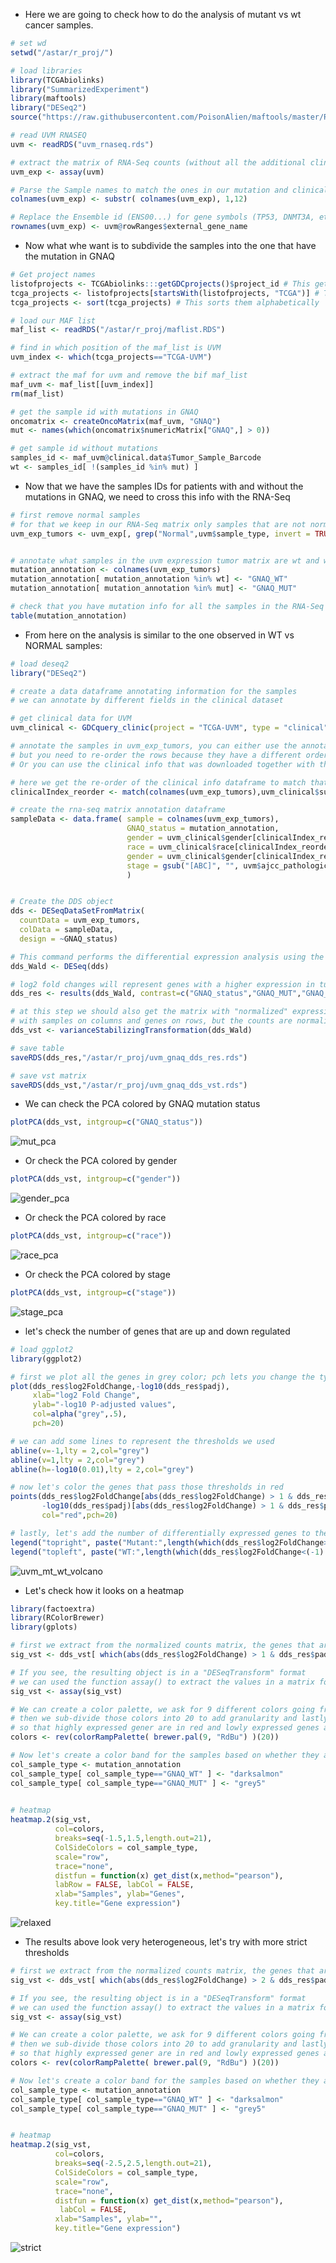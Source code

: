 - Here we are going to check how to do the analysis of mutant vs wt cancer samples.

```R
# set wd
setwd("/astar/r_proj/")

# load libraries
library(TCGAbiolinks)
library("SummarizedExperiment")
library(maftools)
library("DESeq2")
source("https://raw.githubusercontent.com/PoisonAlien/maftools/master/R/oncomatrix.R")

# read UVM RNASEQ
uvm <- readRDS("uvm_rnaseq.rds")

# extract the matrix of RNA-Seq counts (without all the additional clinical, exp, sample data)
uvm_exp <- assay(uvm)

# Parse the Sample names to match the ones in our mutation and clinical data
colnames(uvm_exp) <- substr( colnames(uvm_exp), 1,12)

# Replace the Ensemble id (ENS00...) for gene symbols (TP53, DNMT3A, etc...)
rownames(uvm_exp) <- uvm@rowRanges$external_gene_name

```

- Now what whe want is to subdivide the samples into the one that have the mutation in GNAQ

```R
# Get project names
listofprojects <- TCGAbiolinks:::getGDCprojects()$project_id # This gets all the projects in GDC
tcga_projects <- listofprojects[startsWith(listofprojects, "TCGA")] # This selects only project names that start with TCGA
tcga_projects <- sort(tcga_projects) # This sorts them alphabetically

# load our MAF list
maf_list <- readRDS("/astar/r_proj/maflist.RDS")

# find in which position of the maf_list is UVM
uvm_index <- which(tcga_projects=="TCGA-UVM")

# extract the maf for uvm and remove the bif maf_list
maf_uvm <- maf_list[[uvm_index]]
rm(maf_list)

# get the sample id with mutations in GNAQ
oncomatrix <- createOncoMatrix(maf_uvm, "GNAQ")
mut <- names(which(oncomatrix$numericMatrix["GNAQ",] > 0))

# get sample id without mutations
samples_id <- maf_uvm@clinical.data$Tumor_Sample_Barcode
wt <- samples_id[ !(samples_id %in% mut) ]
```

- Now that we have the samples IDs for patients with and without the mutations in GNAQ, we need to cross this info with the RNA-Seq
```R
# first remove normal samples
# for that we keep in our RNA-Seq matrix only samples that are not normal
uvm_exp_tumors <- uvm_exp[, grep("Normal",uvm$sample_type, invert = TRUE)]


# annotate what samples in the uvm expression tumor matrix are wt and whcih ones are mutant samples 
mutation_annotation <- colnames(uvm_exp_tumors)
mutation_annotation[ mutation_annotation %in% wt] <- "GNAQ_WT"
mutation_annotation[ mutation_annotation %in% mut] <- "GNAQ_MUT"

# check that you have mutation info for all the samples in the RNA-Seq matrix
table(mutation_annotation)
```
- From here on the analysis is similar to the one observed in WT vs NORMAL samples:

```R
# load deseq2
library("DESeq2")

# create a data dataframe annotating information for the samples
# we can annotate by different fields in the clinical dataset

# get clinical data for UVM
uvm_clinical <- GDCquery_clinic(project = "TCGA-UVM", type = "clinical")

# annotate the samples in uvm_exp_tumors, you can either use the annotations used in the clinical information dataframe we just got in the line above,
# but you need to re-order the rows because they have a different order than in the RNA-SEQ matrix.
# Or you can use the clinical info that was downloaded together with the RNA-Seq matrix and no re-oirder is required .

# here we get the re-order of the clinical info dataframe to match that one in the RNA-seq matrix.
clinicalIndex_reorder <- match(colnames(uvm_exp_tumors),uvm_clinical$submitter_id)

# create the rna-seq matrix annotation dataframe
sampleData <- data.frame( sample = colnames(uvm_exp_tumors), 
                          GNAQ_status = mutation_annotation,
                          gender = uvm_clinical$gender[clinicalIndex_reorder],
                          race = uvm_clinical$race[clinicalIndex_reorder],
                          gender = uvm_clinical$gender[clinicalIndex_reorder],
                          stage = gsub("[ABC]", "", uvm$ajcc_pathologic_stage, perl=TRUE)
                          )


# Create the DDS object
dds <- DESeqDataSetFromMatrix(
  countData = uvm_exp_tumors,
  colData = sampleData,
  design = ~GNAQ_status)

# This command performs the differential expression analysis using the Wald test 
dds_Wald <- DESeq(dds)

# log2 fold changes will represent genes with a higher expression in tumor samples, while negative log2 fold changes
dds_res <- results(dds_Wald, contrast=c("GNAQ_status","GNAQ_MUT","GNAQ_WT") )

# at this step we should also get the matrix with "normalized" expression count, its a matrix just like the one we had before,
# with samples on columns and genes on rows, but the counts are normalized now and can be used for plotting.
dds_vst <- varianceStabilizingTransformation(dds_Wald)

# save table
saveRDS(dds_res,"/astar/r_proj/uvm_gnaq_dds_res.rds")

# save vst matrix
saveRDS(dds_vst,"/astar/r_proj/uvm_gnaq_dds_vst.rds")
```

- We can check the PCA colored by GNAQ mutation status
```R
plotPCA(dds_vst, intgroup=c("GNAQ_status"))
```
![mut_pca](https://user-images.githubusercontent.com/1195488/135437197-8f27d564-923b-40d5-bfed-9f39db88aaf4.png)

- Or check the PCA colored by gender
```R
plotPCA(dds_vst, intgroup=c("gender"))
```
![gender_pca](https://user-images.githubusercontent.com/1195488/135437215-7ab938df-94c1-4ddd-9255-365f6a1b41a6.png)

- Or check the PCA colored by race
```R
plotPCA(dds_vst, intgroup=c("race"))
```
![race_pca](https://user-images.githubusercontent.com/1195488/135437226-9ea22dab-e0ad-4b7c-a151-96ec31a6fc2e.png)

- Or check the PCA colored by stage
```R
plotPCA(dds_vst, intgroup=c("stage"))
```
![stage_pca](https://user-images.githubusercontent.com/1195488/135437238-14e5882e-dc89-4a89-8481-b5f6d4a13e26.png)


- let's check the number of genes that are up and down regulated 

```R
# load ggplot2
library(ggplot2)

# first we plot all the genes in grey color; pch lets you change the type of symbol that gets plotted
plot(dds_res$log2FoldChange,-log10(dds_res$padj),
     xlab="log2 Fold Change",
     ylab="-log10 P-adjusted values",
     col=alpha("grey",.5),
     pch=20)

# we can add some lines to represent the thresholds we used
abline(v=-1,lty = 2,col="grey")
abline(v=1,lty = 2,col="grey")
abline(h=-log10(0.01),lty = 2,col="grey")

# now let's color the genes that pass those thresholds in red
points(dds_res$log2FoldChange[abs(dds_res$log2FoldChange) > 1 & dds_res$padj<0.01],
       -log10(dds_res$padj)[abs(dds_res$log2FoldChange) > 1 & dds_res$padj<0.01],
       col="red",pch=20)

# lastly, let's add the number of differentially expressed genes to the plot
legend("topright", paste("Mutant:",length(which(dds_res$log2FoldChange>1 & dds_res$padj<0.01))), bty="n") 
legend("topleft", paste("WT:",length(which(dds_res$log2FoldChange<(-1) & dds_res$padj<0.01))), bty="n") 

```

![uvm_mt_wt_volcano](https://user-images.githubusercontent.com/1195488/135441400-17f9354e-4260-4388-95d7-746d1befa03c.png)


- Let's check how it looks on a heatmap
```R
library(factoextra)
library(RColorBrewer)
library(gplots)

# first we extract from the normalized counts matrix, the genes that are differentially expressed
sig_vst <- dds_vst[ which(abs(dds_res$log2FoldChange) > 1 & dds_res$padj<0.01) ,]

# If you see, the resulting object is in a "DESeqTransform" format
# we can used the function assay() to extract the values in a matrix format
sig_vst <- assay(sig_vst)

# We can create a color palette, we ask for 9 different colors going from red to blue,
# then we sub-divide those colors into 20 to add granularity and lastly we reverse the order of the colors
# so that highly expressed gener are in red and lowly expressed genes are in blue
colors <- rev(colorRampPalette( brewer.pal(9, "RdBu") )(20))

# Now let's create a color band for the samples based on whether they are tumor or normal:
col_sample_type <- mutation_annotation
col_sample_type[ col_sample_type=="GNAQ_WT" ] <- "darksalmon"
col_sample_type[ col_sample_type=="GNAQ_MUT" ] <- "grey5"
 

# heatmap
heatmap.2(sig_vst, 
          col=colors,
          breaks=seq(-1.5,1.5,length.out=21),
          ColSideColors = col_sample_type,
          scale="row", 
          trace="none",
          distfun = function(x) get_dist(x,method="pearson"),
          labRow = FALSE, labCol = FALSE,
          xlab="Samples", ylab="Genes",
          key.title="Gene expression")
```
![relaxed](https://user-images.githubusercontent.com/1195488/135443055-8e9858dd-f285-4dee-89e2-e5a286a4e044.png)


- The results above look very heterogeneous, let's try with more strict thresholds

```R
# first we extract from the normalized counts matrix, the genes that are differentially expressed
sig_vst <- dds_vst[ which(abs(dds_res$log2FoldChange) > 2 & dds_res$padj<0.0001) ,]

# If you see, the resulting object is in a "DESeqTransform" format
# we can used the function assay() to extract the values in a matrix format
sig_vst <- assay(sig_vst)

# We can create a color palette, we ask for 9 different colors going from red to blue,
# then we sub-divide those colors into 20 to add granularity and lastly we reverse the order of the colors
# so that highly expressed gener are in red and lowly expressed genes are in blue
colors <- rev(colorRampPalette( brewer.pal(9, "RdBu") )(20))

# Now let's create a color band for the samples based on whether they are tumor or normal:
col_sample_type <- mutation_annotation
col_sample_type[ col_sample_type=="GNAQ_WT" ] <- "darksalmon"
col_sample_type[ col_sample_type=="GNAQ_MUT" ] <- "grey5"


# heatmap
heatmap.2(sig_vst, 
          col=colors,
          breaks=seq(-2.5,2.5,length.out=21),
          ColSideColors = col_sample_type,
          scale="row", 
          trace="none",
          distfun = function(x) get_dist(x,method="pearson"),
           labCol = FALSE,
          xlab="Samples", ylab="",
          key.title="Gene expression")


```
![strict](https://user-images.githubusercontent.com/1195488/135443036-f933f2c4-9b82-4791-b28e-46ca0ed02021.png)
